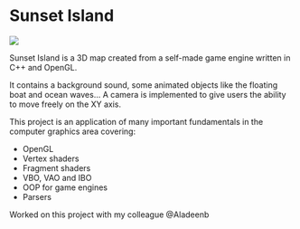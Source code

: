 # Sunset Island

![](Game-Engine-GIF.gif)

Sunset Island is a 3D map created from a self-made game engine written in C++ and OpenGL.

It contains a background sound, some animated objects like the floating boat and ocean waves...
A camera is implemented to give users the ability to move freely on the XY axis.

This project is an application of many important fundamentals in the computer graphics area covering:

- OpenGL
- Vertex shaders
- Fragment shaders
- VBO, VAO and IBO
- OOP for game engines
- Parsers

 

Worked on this project with my colleague @Aladeenb
